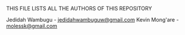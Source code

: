 THIS FILE LISTS ALL THE AUTHORS OF THIS REPOSITORY

Jedidah Wambugu - jedidahwambuguw@gmail.com
Kevin Mong'are - molessk@gmail.com
